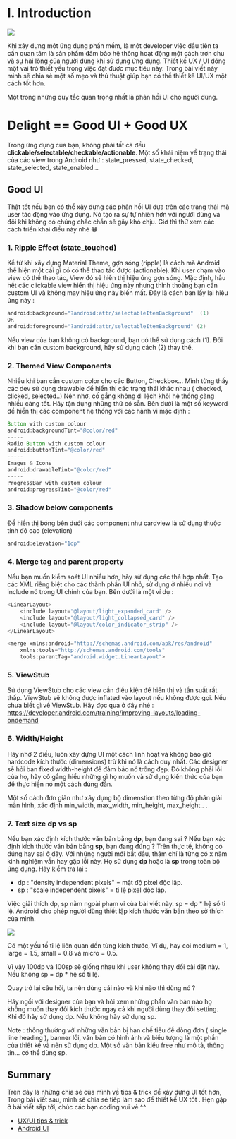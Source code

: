 # I. Introduction

![](https://images.viblo.asia/5c068803-6202-4f6f-94c5-1961900feb5f.jpeg)


Khi xây dựng một ứng dụng phần mềm, là một developer việc đầu tiên ta cần quan tâm là sản phẩm đảm bảo hệ thông hoạt động một cách trơn chu và sự hài lòng của người dùng khi sử dụng ứng dụng.  Thiết kế UX / UI đóng một vai trò thiết yếu trong việc đạt được mục tiêu này. Trong bài viết này mình sẽ chia sẻ một số mẹo và thủ thuật giúp bạn có thể thiết kê UI/UX một cách tốt hơn. 

Một trong những quy tắc quan trọng nhất là phản hồi UI cho người dùng.

# Delight == Good UI + Good UX

Trong ứng dụng của bạn, không phải tất cả đều **clickable/selectable/checkable/actionable**. Một số khái niệm về trạng thái của các view trong Android như : state_pressed, state_checked, state_selected, state_enabled...

## Good UI

Thật tốt nếu bạn có thể xây dựng các phản hồi UI dựa trên các trạng thái mà user tác động vào ứng dụng. Nó tạo ra sự tự nhiên hơn với người dùng và đôi khi không có chúng chắc chắn sẽ gây khó chịu. Giờ thì thử xem các cách triển khai điều này nhé :grin: 

### 1. Ripple Effect (state_touched)

Kể từ khi xây dựng Material Theme, gợn sóng (ripple) là cách mà Android thể hiện một cái gì có có thể thao tác được (actionable). Khi user chạm vào view có thể thao tác, View đó sẽ hiển thị hiệu ứng gợn sóng. Mặc định, hầu hết các clickable view hiển thị hiệu ứng này nhưng thỉnh thoảng bạn cần custom UI và không may hiệu ứng này biến mất. Đây là cách bạn lấy lại hiệu ứng này :
~~~java
android:background="?android:attr/selectableItemBackground"  (1)
OR
android:foreground="?android:attr/selectableItemBackground" (2)
~~~
Nếu view của bạn không có background, bạn có thể sử dụng cách (1). Đôi khi bạn cần custom background, hãy sử dụng cách (2) thay thế.

### 2. Themed View Components

Nhiều khi bạn cần custom color cho các Button, Checkbox... Mình từng thấy các dev sử dụng drawable để hiển thị các trạng thái khác nhau ( checked, clicked, selected..) Nên nhớ, cố gắng không đi lệch khỏi hệ thống càng nhiều càng tốt. Hãy tận dụng những thứ có sẵn. Bên dưới là một số keyword để hiển thị các component hệ thống với các hành vi mặc định :
~~~java
Button with custom colour
android:backgroundTint="@color/red"
-----
Radio Button with custom colour
android:buttonTint="@color/red"
-----
Images & Icons
android:drawableTint="@color/red"
-----
ProgressBar with custom colour
android:progressTint="@color/red"
~~~

### 3. Shadow below components

Để hiển thị bóng bên dưới các component như cardview là sử dụng thuộc tính độ cao (elevation)
~~~java
android:elevation="1dp"
~~~

### 4. Merge tag and parent property

Nếu bạn muốn kiểm soát UI nhiều hơn, hãy sử dụng các thẻ hợp nhất. Tạo các XML riêng biệt cho các thành phần UI nhỏ, sử dụng ở nhiều nơi và include nó trong UI chính của bạn.
Bên dưới là một ví dụ :
~~~java
<LinearLayout>
    <include layout="@layout/light_expanded_card" />
    <include layout="@layout/light_collapsed_card" />
    <include layout="@layout/color_indicator_strip" />
</LinearLayout>
~~~

~~~java
<merge xmlns:android="http://schemas.android.com/apk/res/android"
    xmlns:tools="http://schemas.android.com/tools"
    tools:parentTag="android.widget.LinearLayout">
~~~

### 5. ViewStub

Sử dụng ViewStub cho các view cần điều kiện để hiển thị và tần suất rất thấp. ViewStub sẽ không được inflated vào layout nếu không được gọi.
Nếu chưa biết gì về ViewStub. Hãy đọc qua ở đây nhé : https://developer.android.com/training/improving-layouts/loading-ondemand

###  6. Width/Height

Hãy nhớ 2 điều, luôn xây dựng UI một cách linh hoạt và không bao giờ hardcode kích thước (dimensions) trừ khi nó là cách duy nhất. Các designer sẽ hỏi bạn fixed width-height để đảm bảo nó trông đẹp. Đó không phải lỗi của họ, hãy cố gắng hiểu những gì họ muốn và sử dụng kiến thức của bạn để thực hiện nó một cách đúng đắn.

Một số cách đơn giản như xây dựng bộ dimenstion theo từng độ phân giải màn hình, xác định min_width, max_width, min_height, max_height.. .

### 7. Text size dp vs sp

Nếu bạn xác định kích thước văn bản bằng **dp**, bạn đang sai ?
Nếu bạn xác định kích thước văn bản bằng **sp**, bạn đang đúng ?
Trên thực tế, không có đúng hay sai ở đây. Với những người mới bắt đầu, thậm chí là từng có x năm kinh nghiệm vẫn hay gặp lỗi này. Họ sử dụng **dp** hoặc là **sp** trong toàn bộ ứng dụng.
Hãy kiểm tra lại :

- dp : "density independent pixels" = mật độ pixel độc lập.
- sp : "scale independent pixels" = tỉ lệ pixel độc lập.

Việc giải thích dp, sp nằm ngoài phạm vi của bài viết này. sp = dp * hệ số tỉ lệ. Android cho phép người dùng thiết lập kích thước văn bản theo sở thích của mình. 

![](https://images.viblo.asia/f3503db8-ce70-43c8-bad2-dda1d40cd77d.png)

Có một yếu tố tỉ lệ liên quan đến từng kích thước, Ví dụ, hay coi medium = 1, large = 1.5, small = 0.8 và micro = 0.5.

Vì vậy 100dp và 100sp sẽ giống nhau khi user không thay đổi cài đặt này. Nếu không sp = dp * hệ số tỉ lệ.

Quay trở lại câu hỏi, ta nên dùng cái nào và khi nào thì dùng nó ?

Hãy ngồi với designer của bạn và hỏi xem những phần văn bản nào họ không muốn thay đổi kích thước ngay cả khi người dùng thay đổi setting. Khi đó hãy sử dụng dp. Nếu không hãy sử dụng sp.

Note : thông thường với những văn bản bị hạn chế tiêu đề dòng đơn ( single line heading ), banner lỗi, văn bản có hình ảnh và biểu tượng là một phần của thiết kế và nên sử dụng dp. Một số văn bản kiểu free như mô tả, thông tin... có thể dùng sp.

##  Summary 

Trên đây là những chia sẻ của mình về tips & trick để xây dựng UI tốt hơn, Trong bài viết sau, mình sẽ chia sẻ tiếp làm sao để thiết kế UX tốt . Hẹn gặp ở bài viết sắp tới, chúc các bạn coding vui vẻ ^^

* [UX/UI tips & trick](https://medium.com/mindorks/android-ui-ux-tips-tricks-f7f838dac92f)
* [Android UI](https://developer.android.com/guide/topics/ui)